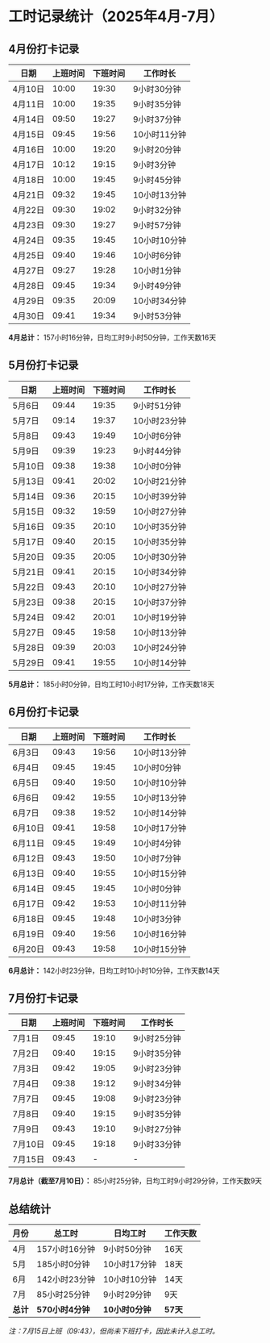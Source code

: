 # 工时记录统计（2025年4月-7月）

## 4月份打卡记录

| 日期 | 上班时间 | 下班时间 | 工作时长 |
|------|---------|---------|---------|
| 4月10日 | 10:00 | 19:30 | 9小时30分钟 |
| 4月11日 | 10:00 | 19:35 | 9小时35分钟 |
| 4月14日 | 09:50 | 19:27 | 9小时37分钟 |
| 4月15日 | 09:45 | 19:56 | 10小时11分钟 |
| 4月16日 | 10:00 | 19:20 | 9小时20分钟 |
| 4月17日 | 10:12 | 19:15 | 9小时3分钟 |
| 4月18日 | 10:00 | 19:45 | 9小时45分钟 |
| 4月21日 | 09:32 | 19:45 | 10小时13分钟 |
| 4月22日 | 09:30 | 19:02 | 9小时32分钟 |
| 4月23日 | 09:30 | 19:27 | 9小时57分钟 |
| 4月24日 | 09:35 | 19:45 | 10小时10分钟 |
| 4月25日 | 09:40 | 19:46 | 10小时6分钟 |
| 4月27日 | 09:27 | 19:28 | 10小时1分钟 |
| 4月28日 | 09:45 | 19:34 | 9小时49分钟 |
| 4月29日 | 09:35 | 20:09 | 10小时34分钟 |
| 4月30日 | 09:41 | 19:34 | 9小时53分钟 |

**4月总计：** 157小时16分钟，日均工时9小时50分钟，工作天数16天

## 5月份打卡记录

| 日期 | 上班时间 | 下班时间 | 工作时长 |
|------|---------|---------|---------|
| 5月6日 | 09:44 | 19:35 | 9小时51分钟 |
| 5月7日 | 09:14 | 19:37 | 10小时23分钟 |
| 5月8日 | 09:43 | 19:49 | 10小时6分钟 |
| 5月9日 | 09:39 | 19:23 | 9小时44分钟 |
| 5月10日 | 09:38 | 19:38 | 10小时0分钟 |
| 5月13日 | 09:41 | 20:02 | 10小时21分钟 |
| 5月14日 | 09:36 | 20:15 | 10小时39分钟 |
| 5月15日 | 09:32 | 19:59 | 10小时27分钟 |
| 5月16日 | 09:35 | 20:10 | 10小时35分钟 |
| 5月17日 | 09:40 | 20:15 | 10小时35分钟 |
| 5月20日 | 09:35 | 20:05 | 10小时30分钟 |
| 5月21日 | 09:41 | 20:15 | 10小时34分钟 |
| 5月22日 | 09:43 | 20:10 | 10小时27分钟 |
| 5月23日 | 09:38 | 20:15 | 10小时37分钟 |
| 5月24日 | 09:42 | 20:01 | 10小时19分钟 |
| 5月27日 | 09:45 | 19:58 | 10小时13分钟 |
| 5月28日 | 09:39 | 20:03 | 10小时24分钟 |
| 5月29日 | 09:41 | 19:55 | 10小时14分钟 |

**5月总计：** 185小时0分钟，日均工时10小时17分钟，工作天数18天

## 6月份打卡记录

| 日期 | 上班时间 | 下班时间 | 工作时长 |
|------|---------|---------|---------|
| 6月3日 | 09:43 | 19:56 | 10小时13分钟 |
| 6月4日 | 09:45 | 19:45 | 10小时0分钟 |
| 6月5日 | 09:40 | 19:50 | 10小时10分钟 |
| 6月6日 | 09:42 | 19:55 | 10小时13分钟 |
| 6月7日 | 09:38 | 19:52 | 10小时14分钟 |
| 6月10日 | 09:41 | 19:58 | 10小时17分钟 |
| 6月11日 | 09:45 | 19:49 | 10小时4分钟 |
| 6月12日 | 09:43 | 19:50 | 10小时7分钟 |
| 6月13日 | 09:40 | 19:55 | 10小时15分钟 |
| 6月14日 | 09:45 | 19:45 | 10小时0分钟 |
| 6月17日 | 09:42 | 19:53 | 10小时11分钟 |
| 6月18日 | 09:45 | 19:48 | 10小时3分钟 |
| 6月19日 | 09:40 | 19:56 | 10小时16分钟 |
| 6月20日 | 09:43 | 19:58 | 10小时15分钟 |

**6月总计：** 142小时23分钟，日均工时10小时10分钟，工作天数14天

## 7月份打卡记录

| 日期 | 上班时间 | 下班时间 | 工作时长 |
|------|---------|---------|---------|
| 7月1日 | 09:45 | 19:10 | 9小时25分钟 |
| 7月2日 | 09:40 | 19:15 | 9小时35分钟 |
| 7月3日 | 09:42 | 19:05 | 9小时23分钟 |
| 7月4日 | 09:38 | 19:12 | 9小时34分钟 |
| 7月7日 | 09:45 | 19:08 | 9小时23分钟 |
| 7月8日 | 09:40 | 19:15 | 9小时35分钟 |
| 7月9日 | 09:43 | 19:10 | 9小时27分钟 |
| 7月10日 | 09:45 | 19:18 | 9小时33分钟 |
| 7月15日 | 09:43 | - | - |

**7月总计（截至7月10日）：** 85小时25分钟，日均工时9小时29分钟，工作天数9天

## 总结统计

| 月份 | 总工时 | 日均工时 | 工作天数 |
|------|-------|---------|---------|
| 4月 | 157小时16分钟 | 9小时50分钟 | 16天 |
| 5月 | 185小时0分钟 | 10小时17分钟 | 18天 |
| 6月 | 142小时23分钟 | 10小时10分钟 | 14天 |
| 7月 | 85小时25分钟 | 9小时29分钟 | 9天 |
| **总计** | **570小时4分钟** | **10小时0分钟** | **57天** |

*注：7月15日上班（09:43），但尚未下班打卡，因此未计入总工时。* 